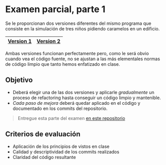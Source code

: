 # Examen parcial, parte 1

Se le proporcionan dos versiones diferentes del mismo programa que consiste en la simulación de tres niños pidiendo caramelos en un edificio.

<div align=center>

|[Version 1](../src/Main.java)|[Version 2](../src/MainV2.java)|
|-|-|

</div>

Ambas versiones funcionan perfectamente pero, como le será obvio cuando vea el código fuente, no se ajustan a las más elementales normas de código limpio que tanto hemos enfatizado en clase.

## Objetivo

- Deberá elegir una de las dos versiones y aplicarle *gradualmente* un proceso de refactoring hasta conseguir un código limpio y mantenible.
- *Cada paso de mejora* deberá quedar aplicado en el código y documentado en los commits del repositorio.

> Entregue esta parte del examen [en este repositorio]()

## Criterios de evaluación

- Aplicación de los principios de vistos en clase
- Calidad y descriptividad de los commits realizados
- Claridad del código resultante
